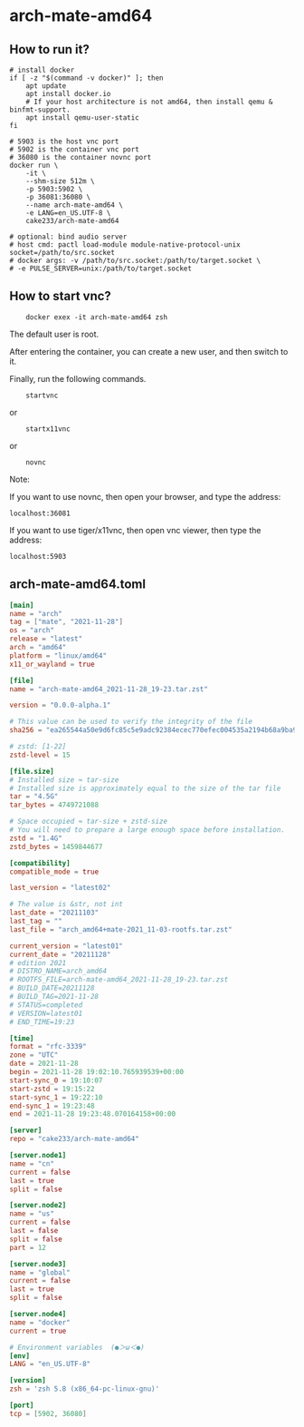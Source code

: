 # arch-mate-amd64

## How to run it?

```shell
# install docker
if [ -z "$(command -v docker)" ]; then
    apt update
    apt install docker.io
    # If your host architecture is not amd64, then install qemu & binfmt-support.
    apt install qemu-user-static
fi

# 5903 is the host vnc port
# 5902 is the container vnc port
# 36080 is the container novnc port
docker run \
    -it \
    --shm-size 512m \
    -p 5903:5902 \
    -p 36081:36080 \
    --name arch-mate-amd64 \
    -e LANG=en_US.UTF-8 \
    cake233/arch-mate-amd64

# optional: bind audio server
# host cmd: pactl load-module module-native-protocol-unix socket=/path/to/src.socket
# docker args: -v /path/to/src.socket:/path/to/target.socket \
# -e PULSE_SERVER=unix:/path/to/target.socket

```

## How to start vnc?

```shell
    docker exex -it arch-mate-amd64 zsh
```

The default user is root.

After entering the container, you can create a new user, and then switch to it.

Finally, run the following commands.

```shell
    startvnc
```

or

```shell
    startx11vnc
```

or

```shell
    novnc
```

Note:

If you want to use novnc, then open your browser, and type the address:

```
localhost:36081
```

If you want to use tiger/x11vnc, then open vnc viewer, then type the address:

```
localhost:5903
```

## arch-mate-amd64.toml

```toml
[main]
name = "arch"
tag = ["mate", "2021-11-28"]
os = "arch"
release = "latest"
arch = "amd64"
platform = "linux/amd64"
x11_or_wayland = true

[file]
name = "arch-mate-amd64_2021-11-28_19-23.tar.zst"

version = "0.0.0-alpha.1"

# This value can be used to verify the integrity of the file
sha256 = "ea265544a50e9d6fc85c5e9adc92384ecec770efec004535a2194b68a9ba982c"

# zstd: [1-22]
zstd-level = 15

[file.size]
# Installed size ≈ tar-size
# Installed size is approximately equal to the size of the tar file
tar = "4.5G"
tar_bytes = 4749721088

# Space occupied ≈ tar-size + zstd-size
# You will need to prepare a large enough space before installation.
zstd = "1.4G"
zstd_bytes = 1459844677

[compatibility]
compatible_mode = true

last_version = "latest02"

# The value is &str, not int
last_date = "20211103"
last_tag = ""
last_file = "arch_amd64+mate-2021_11-03-rootfs.tar.zst"

current_version = "latest01"
current_date = "20211128"
# edition 2021
# DISTRO_NAME=arch_amd64
# ROOTFS_FILE=arch-mate-amd64_2021-11-28_19-23.tar.zst
# BUILD_DATE=20211128
# BUILD_TAG=2021-11-28
# STATUS=completed
# VERSION=latest01
# END_TIME=19:23

[time]
format = "rfc-3339"
zone = "UTC"
date = 2021-11-28
begin = 2021-11-28 19:02:10.765939539+00:00
start-sync_0 = 19:10:07
start-zstd = 19:15:22
start-sync_1 = 19:22:10
end-sync_1 = 19:23:48
end = 2021-11-28 19:23:48.070164158+00:00

[server]
repo = "cake233/arch-mate-amd64"

[server.node1]
name = "cn"
current = false
last = true
split = false

[server.node2]
name = "us"
current = false
last = false
split = false
part = 12

[server.node3]
name = "global"
current = false
last = true
split = false

[server.node4]
name = "docker"
current = true

# Environment variables  (●＞ω＜●)
[env]
LANG = "en_US.UTF-8"

[version]
zsh = 'zsh 5.8 (x86_64-pc-linux-gnu)'

[port]
tcp = [5902, 36080]
```

